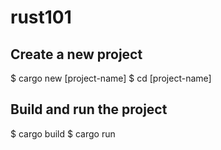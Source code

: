 # rust101

## Create a new project

$ cargo new [project-name]
$ cd [project-name]

## Build and run the project

$ cargo build
$ cargo run
